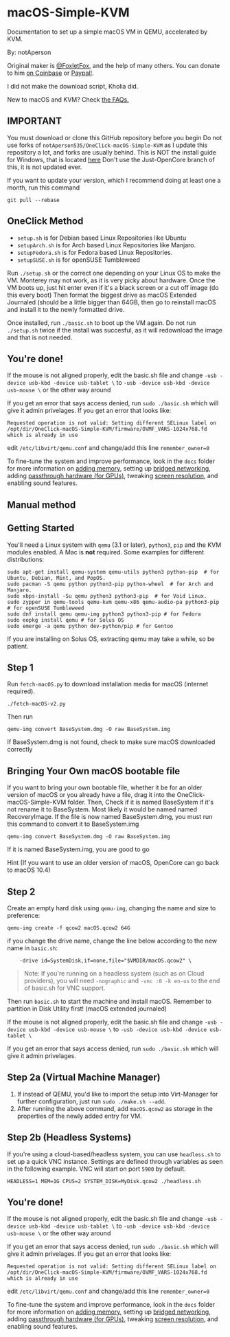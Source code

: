# macOS-Simple-KVM
Documentation to set up a simple macOS VM in QEMU, accelerated by KVM.

By: notAperson

Original maker is [@FoxletFox](https://twitter.com/foxletfox), and the help of many others. You can donate to him [on Coinbase](https://commerce.coinbase.com/checkout/96dc5777-0abf-437d-a9b5-a78ae2c4c227) or [Paypal!](https://www.paypal.com/cgi-bin/webscr?cmd=_donations&business=QFXXKKAB2B9MA&item_name=macOS-Simple-KVM).

I did not make the download script, Kholia did.

New to macOS and KVM? Check [the FAQs.](docs/FAQs.md)

## IMPORTANT
You must download or clone this GitHub repository before you begin
Do not use forks of `notAperson535/OneClick-macOS-Simple-KVM` as I update this repository a lot, and forks are usually behind.
This is NOT the install guide for Windows, that is located [here](windows-install.md)
Don't use the Just-OpenCore branch of this, it is not updated ever.

If you want to update your version, which I recommend doing at least one a month, run this command
```
git pull --rebase
```

## OneClick Method
- `setup.sh` is for Debian based Linux Repositories like Ubuntu
- `setupArch.sh` is for Arch based Linux Repositories like Manjaro.
- `setupFedora.sh` is for Fedora based Linux Repositories.
- `setupSUSE.sh` is for openSUSE Tumbleweed

Run `./setup.sh` or the correct one depending on your Linux OS to make the VM. Monterey may not work, as it is very picky about hardware.
Once the VM boots up, just hit enter even if it's a black screen or a cut off image (do this every boot) Then format the biggest drive as macOS Extended Journaled (should be a little bigger than 64GB, then go to reinstall macOS and install it to the newly formatted drive.

Once installed, run `./basic.sh` to boot up the VM again. Do not run `./setup.sh` twice if the install was succesful, as it will redownload the image and that is not needed.

## You're done!

If the mouse is not aligned properly, edit the basic.sh file and change `-usb -device usb-kbd -device usb-tablet \` to `-usb -device usb-kbd -device usb-mouse \` or the other way around

If you get an error that says access denied, run `sudo ./basic.sh` which will give it admin privelages. If you get an error that looks like: 
```
Requested operation is not valid: Setting different SELinux label on /opt/dir/OneClick-macOS-Simple-KVM/firmware/OVMF_VARS-1024x768.fd which is already in use
```
edit `/etc/libvirt/qemu.conf` and change/add this line `remember_owner=0`

To fine-tune the system and improve performance, look in the `docs` folder for more information on [adding memory](docs/guide-performance.md), setting up [bridged networking](docs/guide-networking.md), adding [passthrough hardware (for GPUs)](docs/guide-passthrough.md), tweaking [screen resolution](docs/guide-screen-resolution.md), and enabling sound features.

## Manual method

## Getting Started
You'll need a Linux system with `qemu` (3.1 or later), `python3`, `pip` and the KVM modules enabled. A Mac is **not** required. Some examples for different distributions:

```
sudo apt-get install qemu-system qemu-utils python3 python-pip  # for Ubuntu, Debian, Mint, and PopOS.
sudo pacman -S qemu python python3-pip python-wheel  # for Arch and Manjaro.
sudo xbps-install -Su qemu python3 python3-pip  # for Void Linux.
sudo zypper in qemu-tools qemu-kvm qemu-x86 qemu-audio-pa python3-pip  # for openSUSE Tumbleweed
sudo dnf install qemu qemu-img python3 python3-pip # for Fedora
sudo eopkg install qemu # for Solus OS
sudo emerge -a qemu python dev-python/pip # for Gentoo
```

If you are installing on Solus OS, extracting qemu may take a while, so be patient.

## Step 1
Run `fetch-macOS.py` to download installation media for macOS (internet required).
```
./fetch-macOS-v2.py
```
Then run
```
qemu-img convert BaseSystem.dmg -O raw BaseSystem.img
```
If BaseSystem.dmg is not found, check to make sure macOS downloaded correctly

## Bringing Your Own macOS bootable file
If you want to bring your own bootable file, whether it be for an older version of macOS or you already have a file, drag it into the OneClick-macOS-Simple-KVM folder. Then, Check if it is named BaseSystem if it's not rename it to BaseSystem. Most likely it would be named named RecoveryImage.
If the file is now named BaseSystem.dmg, you must run this command to convert it to BaseSystem.img
```
qemu-img convert BaseSystem.dmg -O raw BaseSystem.img
```
If it is named BaseSystem.img, you are good to go

Hint (If you want to use an older version of macOS, OpenCore can go back to macOS 10.4)

## Step 2
Create an empty hard disk using `qemu-img`, changing the name and size to preference:
```
qemu-img create -f qcow2 macOS.qcow2 64G
```

if you change the drive name, change the line below according to the new name in `basic.sh`:
```
    -drive id=SystemDisk,if=none,file="$VMDIR/macOS.qcow2" \
```
> Note: If you're running on a headless system (such as on Cloud providers), you will need `-nographic` and `-vnc :0 -k en-us` to the end of basic.sh for VNC support.

Then run `basic.sh` to start the machine and install macOS. Remember to partition in Disk Utility first! (macOS extended journaled)

If the mouse is not aligned properly, edit the basic.sh file and change `-usb -device usb-kbd -device usb-mouse \` to `-usb -device usb-kbd -device usb-tablet \`

If you get an error that says access denied, run `sudo ./basic.sh` which will give it admin privelages.

## Step 2a (Virtual Machine Manager)
1. If instead of QEMU, you'd like to import the setup into Virt-Manager for further configuration, just run `sudo ./make.sh --add`.
2. After running the above command, add `macOS.qcow2` as storage in the properties of the newly added entry for VM.

## Step 2b (Headless Systems)
If you're using a cloud-based/headless system, you can use `headless.sh` to set up a quick VNC instance. Settings are defined through variables as seen in the following example. VNC will start on port `5900` by default.
```
HEADLESS=1 MEM=1G CPUS=2 SYSTEM_DISK=MyDisk.qcow2 ./headless.sh
```

## You're done!

If the mouse is not aligned properly, edit the basic.sh file and change `-usb -device usb-kbd -device usb-tablet \` to `-usb -device usb-kbd -device usb-mouse \` or the other way around

If you get an error that says access denied, run `sudo ./basic.sh` which will give it admin privelages. If you get an error that looks like: 
```
Requested operation is not valid: Setting different SELinux label on /opt/dir/OneClick-macOS-Simple-KVM/firmware/OVMF_VARS-1024x768.fd which is already in use
```
edit `/etc/libvirt/qemu.conf` and change/add this line `remember_owner=0`

To fine-tune the system and improve performance, look in the `docs` folder for more information on [adding memory](docs/guide-performance.md), setting up [bridged networking](docs/guide-networking.md), adding [passthrough hardware (for GPUs)](docs/guide-passthrough.md), tweaking [screen resolution](docs/guide-screen-resolution.md), and enabling sound features.
